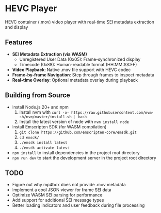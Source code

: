 # HEVC Player

HEVC container (.mov) video player with real-time SEI metadata extraction and display

## Features

- **SEI Metadata Extraction (via WASM)**
  - Unregistered User Data (0x05): Frame-synchronized display
  - Timecode (0x88): Human-readable format (HH:MM:SS:FF)
- **Video Playback**: Native .mov file support with HEVC codec
- **Frame-by-frame Navigation**: Step through frames to inspect metadata
- **Real-time Overlay**: Optional metadata overlay during playback

## Building from Source

- Install Node.js 20+ and npm
  1. Install nvm with `curl -o- https://raw.githubusercontent.com/nvm-sh/nvm/master/install.sh | bash`
  1. Install the latest version of node with `nvm install node`
- Install Emscripten SDK (for WASM compilation)
  1. `git clone https://github.com/emscripten-core/emsdk.git`
  1.  `cd emsdk/`
  1. `./emsdk install latest`
  1. `./emsdk activate latest`
- `npm install` to install dependencies in the project root directory
- `npm run dev` to start the development server in the project root directory

## TODO

- Figure out why mp4box does not provide .mov metadata
- Implement a cool JSON viewer for frame SEI data
- Optimize WASM SEI parsing for performance
- Add support for additional SEI message types
- Better loading indicators and user feedback during file processing
